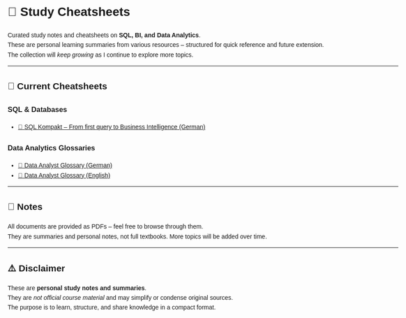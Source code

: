 <!DOCTYPE html>
<html lang="en">
<head>
  <meta charset="UTF-8">
</head>
<body style="font-family:sans-serif; padding:2rem; max-width:900px; margin:auto; line-height:1.6;">

  <h1>📘 Study Cheatsheets</h1>
  <p>
    Curated study notes and cheatsheets on <strong>SQL, BI, and Data Analytics</strong>.<br>
    These are personal learning summaries from various resources – structured for quick reference and future extension.<br>
    The collection will <em>keep growing</em> as I continue to explore more topics.
  </p>

  <hr>

  <h2>📂 Current Cheatsheets</h2>

  <h3>SQL & Databases</h3>
  <ul>
    <li><a href="./SQL%20Kompakt%20–%20Vom%20ersten%20Query%20bis%20Business%20Intelligence.pdf">📖 SQL Kompakt – From first query to Business Intelligence (German)</a></li>
  </ul>

  <h3>Data Analytics Glossaries</h3>
  <ul>
    <li><a href="./Data-Analyst%20Glossar.pdf">📑 Data Analyst Glossary (German)</a></li>
    <li><a href="./Data-Analyst%20Glossar%20(Engl%20).pdf">📑 Data Analyst Glossary (English)</a></li>
  </ul>

  <hr>

  <h2>👀 Notes</h2>
  <p>
    All documents are provided as PDFs – feel free to browse through them.<br>
    They are summaries and personal notes, not full textbooks.  
    More topics will be added over time.
  </p>

  <hr>

  <h2>⚠️ Disclaimer</h2>
  <p>
    These are <strong>personal study notes and summaries</strong>.<br>
    They are <em>not official course material</em> and may simplify or condense original sources.<br>
    The purpose is to learn, structure, and share knowledge in a compact format.
  </p>

</body>
</html>
